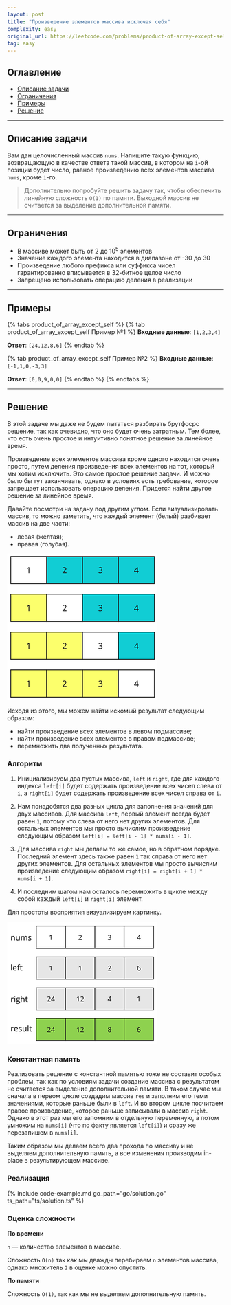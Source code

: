 ```yaml
---
layout: post
title: "Произведение элементов массива исключая себя"
complexity: easy
original_url: https://leetcode.com/problems/product-of-array-except-self/description/
tag: easy
---
```


## Оглавление

- [Описание задачи](#описание-задачи)
- [Ограничения](#ограничения)
- [Примеры](#примеры)
- [Решение](#решение)

---

## Описание задачи

Вам дан целочисленный массив `nums`.
Напишите такую функцию, возвращающую в качестве ответа такой массив, в котором на `i`-ой позиции будет число, равное
произведению всех элементов массива `nums`, кроме `i`-го.

> Дополнительно попробуйте решить задачу так, чтобы обеспечить линейную сложность `O(1)` по памяти.
> Выходной массив не считается за выделение дополнительной памяти.

---

## Ограничения

- В массиве может быть от 2 до 10<sup>5</sup> элементов
- Значение каждого элемента находится в диапазоне от -30 до 30
- Произведение любого префикса или суффикса чисел гарантированно вписывается в 32-битное целое число
- Запрещено использовать операцию деления в реализации

---

## Примеры

{% tabs product_of_array_except_self %}
{% tab product_of_array_except_self Пример №1 %}
**Входные данные**: `[1,2,3,4]`

**Ответ**: `[24,12,8,6]`
{% endtab %}

{% tab product_of_array_except_self Пример №2 %}
**Входные данные**: `[-1,1,0,-3,3]`

**Ответ**: `[0,0,9,0,0]`
{% endtab %}
{% endtabs %}

---

## Решение

В этой задаче мы даже не будем пытаться разбирать брутфосрс решение, так как очевидно, что оно будет очень затратным.
Тем более, что есть очень простое и интуитивно понятное решение за линейное время.

Произведение всех элементов массива кроме одного находится очень просто, путем деления произведения всех элементов на
тот, который мы хотим исключить.
Это самое простое решение задачи. И можно было бы тут заканчивать, однако в условиях есть требование, которое запрещает
использовать операцию деления.
Придется найти другое решение за линейное время.

Давайте посмотри на задачу под другим углом.
Если визуализировать массив, то можно заметить, что каждый элемент (белый) разбивает массив на две части:

- левая (желтая);
- правая (голубая).

![Левые и правые подмассивы](/assets/images/array_products.png)

Исходя из этого, мы можем найти искомый результат следующим образом:

- найти произведение всех элементов в левом подмассиве;
- найти произведение всех элементов в правом подмассиве;
- перемножить два полученных результата.

### Алгоритм

1. Инициализируем два пустых массива, `left` и `right`, где для каждого индекса `left[i]` будет содержать произведение всех
чисел слева от `i`, а `right[i]` будет содержать произведение всех чисел справа от `i`.

2. Нам понадобятся два разных цикла для заполнения значений для двух массивов.
Для массива `left`, первый элемент всегда будет равен `1`, потому что слева от него нет других элементов.
Для остальных элементов мы просто вычислим произведение следующим образом `left[i] = left[i - 1] * nums[i - 1]`.

3. Для массива `right` мы делаем то же самое, но в обратном порядке.
Последний элемент здесь также равен `1` так справа от него нет других элементов.
Для остальных элементов мы просто вычислим произведение следующим образом `right[i] = right[i + 1] * nums[i + 1]`.

4. И последним шагом нам осталось перемножить в цикле между собой каждый `left[i]` и `right[i]` элемент.

Для простоты восприятия визуализируем картинку.

![Левые и правые подмассивы](/assets/images/array_products_2.png)

### Константная память

Реализовать решение с константной памятью тоже не составит особых проблем, так как по условиям задачи создание массива с результатом не считается за выделение дополнительной памяти.
В таком случае мы сначала в первом цикле создадим массив `res` и заполним его теми значениями, которые раньше были в `left`.
И во втором цикле посчитаем правое произведение, которое раньше записывали в массив `right`.
Однако в этот раз мы его запомним в отдельную переменную, а потом умножим на `nums[i]` (что по факту является `left[i]`) и сразу же перезапишем в `nums[i]`.

Таким образом мы делаем всего два прохода по массиву и не выделяем дополнительную память, а все изменения производим in-place в результирующем массиве.

### Реализация

{% include code-example.md go_path="go/solution.go" ts_path="ts/solution.ts" %}

### Оценка сложности

**По времени**

`n` — количество элементов в массиве.

Сложность `O(n)` так как мы дважды перебираем `n` элементов массива, однако множитель `2` в оценке можно опустить.

**По памяти**

Сложность `O(1)`, так как мы не выделяем дополнительную память.

